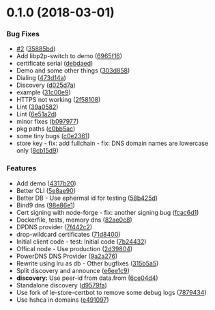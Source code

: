 <a name="0.1.0"></a>
# 0.1.0 (2018-03-01)


### Bug Fixes

* [#2](https://github.com/mkg20001/libp2p-nodetrust/issues/2) ([35885bd](https://github.com/mkg20001/libp2p-nodetrust/commit/35885bd))
* Add libp2p-switch to demo ([6965f16](https://github.com/mkg20001/libp2p-nodetrust/commit/6965f16))
* certificate serial ([debdaed](https://github.com/mkg20001/libp2p-nodetrust/commit/debdaed))
* Demo and some other things ([303d858](https://github.com/mkg20001/libp2p-nodetrust/commit/303d858))
* Dialing ([473d14a](https://github.com/mkg20001/libp2p-nodetrust/commit/473d14a))
* Discovery ([d025d7a](https://github.com/mkg20001/libp2p-nodetrust/commit/d025d7a))
* example ([31c00e9](https://github.com/mkg20001/libp2p-nodetrust/commit/31c00e9))
* HTTPS not working ([2f58108](https://github.com/mkg20001/libp2p-nodetrust/commit/2f58108))
* Lint ([39a0582](https://github.com/mkg20001/libp2p-nodetrust/commit/39a0582))
* Lint ([6e51a2d](https://github.com/mkg20001/libp2p-nodetrust/commit/6e51a2d))
* minor fixes ([b097977](https://github.com/mkg20001/libp2p-nodetrust/commit/b097977))
* pkg paths ([c0bb5ac](https://github.com/mkg20001/libp2p-nodetrust/commit/c0bb5ac))
* some tiny bugs ([c0e2361](https://github.com/mkg20001/libp2p-nodetrust/commit/c0e2361))
* store key - fix: add fullchain - fix: DNS domain names are lowercase only ([8cb15d9](https://github.com/mkg20001/libp2p-nodetrust/commit/8cb15d9))


### Features

* Add demo ([4317b20](https://github.com/mkg20001/libp2p-nodetrust/commit/4317b20))
* Better CLI ([5e8ae90](https://github.com/mkg20001/libp2p-nodetrust/commit/5e8ae90))
* Better DB - Use ephermal id for testing ([58b425d](https://github.com/mkg20001/libp2p-nodetrust/commit/58b425d))
* Bind9 dns ([98e86e1](https://github.com/mkg20001/libp2p-nodetrust/commit/98e86e1))
* Cert signing with node-forge - fix: another signing bug ([fcac6d1](https://github.com/mkg20001/libp2p-nodetrust/commit/fcac6d1))
* Dockerfile, tests, memory dns ([82ae0c8](https://github.com/mkg20001/libp2p-nodetrust/commit/82ae0c8))
* DPDNS provider ([7f442c2](https://github.com/mkg20001/libp2p-nodetrust/commit/7f442c2))
* drop-wildcard certificates ([71d8400](https://github.com/mkg20001/libp2p-nodetrust/commit/71d8400))
* Initial client code - test: Initial code ([7b24432](https://github.com/mkg20001/libp2p-nodetrust/commit/7b24432))
* Offical node - Use production ([2d39804](https://github.com/mkg20001/libp2p-nodetrust/commit/2d39804))
* PowerDNS DNS Provider ([9a2a276](https://github.com/mkg20001/libp2p-nodetrust/commit/9a2a276))
* Rewrite using lru as db - Other bugfixes ([315b5a5](https://github.com/mkg20001/libp2p-nodetrust/commit/315b5a5))
* Split discovery and announce ([e6ee1c9](https://github.com/mkg20001/libp2p-nodetrust/commit/e6ee1c9))
* **discovery:** Use peer-id from data.from ([6ce04d4](https://github.com/mkg20001/libp2p-nodetrust/commit/6ce04d4))
* Standalone discovery ([d9579fa](https://github.com/mkg20001/libp2p-nodetrust/commit/d9579fa))
* Use fork of le-store-certbot to remove some debug logs ([7879434](https://github.com/mkg20001/libp2p-nodetrust/commit/7879434))
* Use hshca in domains ([e491097](https://github.com/mkg20001/libp2p-nodetrust/commit/e491097))



